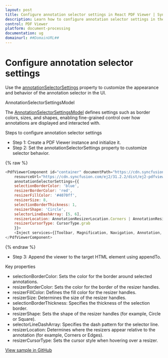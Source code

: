 ```yaml
---
layout: post
title: Configure annotation selector settings in React PDF Viewer | Syncfusion
description: Learn how to configure annotation selector settings in the React PDF Viewer using annotationSelectorSettings and related options.
control: PDF Viewer
platform: document-processing
documentation: ug
domainurl: ##DomainURL##
---
```


# Configure annotation selector settings

Use the [annotationSelectorSettings](https://ej2.syncfusion.com/react/documentation/api/pdfviewer/annotationSelectorSettings/) property to customize the appearance and behavior of the annotation selector in the UI.

AnnotationSelectorSettingsModel

The [AnnotationSelectorSettingsModel](https://ej2.syncfusion.com/react/documentation/api/accumulation-chart/accumulationAnnotationSettingsModel/) defines settings such as border colors, sizes, and shapes, enabling fine-grained control over how annotations are displayed and interacted with.

Steps to configure annotation selector settings
- Step 1: Create a PDF Viewer instance and initialize it.
- Step 2: Set the annotationSelectorSettings property to customize selector behavior.

{% raw %}

```javascript
<PdfViewerComponent id="container" documentPath="https://cdn.syncfusion.com/content/pdf/pdf-succinctly.pdf"
    resourceUrl="https://cdn.syncfusion.com/ej2/31.2.2/dist/ej2-pdfviewer-lib" style={{ 'height': '640px' }}
    annotationSelectorSettings={{
    selectionBorderColor: 'blue',
    resizerBorderColor: 'red',
    resizerFillColor: '#4070ff',
    resizerSize: 8,
    selectionBorderThickness: 1,
    resizerShape: 'Circle',
    selectorLineDashArray: [5, 6],
    resizerLocation: AnnotationResizerLocation.Corners | AnnotationResizerLocation.Edges,
    resizerCursorType: CursorType.grab
    }}>
    <Inject services={[Toolbar, Magnification, Navigation, Annotation, LinkAnnotation, BookmarkView, ThumbnailView, Print, TextSelection, TextSearch, FormFields, FormDesigner,PageOrganizer]}/>
</PdfViewerComponent>

```
{% endraw %}

- Step 3: Append the viewer to the target HTML element using appendTo.

Key properties

- selectionBorderColor: Sets the color for the border around selected annotations.
- resizerBorderColor: Sets the color for the border of the resizer handles.
- resizerFillColor: Defines the fill color for the resizer handles.
- resizerSize: Determines the size of the resizer handles.
- selectionBorderThickness: Specifies the thickness of the selection border.
- resizerShape: Sets the shape of the resizer handles (for example, Circle or Square).
- selectorLineDashArray: Specifies the dash pattern for the selector line.
- resizerLocation: Determines where the resizers appear relative to the annotation (for example, Corners or Edges).
- resizerCursorType: Sets the cursor style when hovering over a resizer.

[View sample in GitHub](https://github.com/SyncfusionExamples/react-pdf-viewer-examples/tree/master/How%20to)
